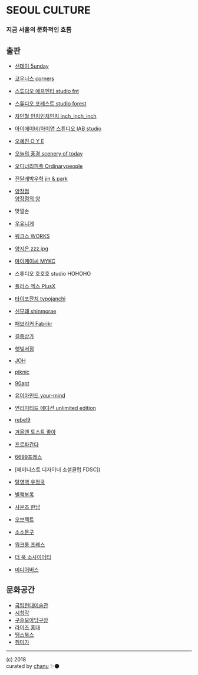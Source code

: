 # SEOUL CULTURE
### 지금 서울의 문화적인 흐름

## 출판


- [선데이 5unday](http://www.5unday.com/)  


- [코우너스 corners](http://corners.kr)


- [스튜디오 에프엔티 studio fnt](http://studiofnt.com)


- [스튜디오 포레스트 studio forest](http://studio-forest.kr)


- [차인철 인치인치인치 inch_inch_inch](http://inchinchinch.com)


- [아이에이비/아이앱 스튜디오 IAB studio](http://iab-studio.com)


- [오혜진 O Y E](https://ohezin.kr)


- [오늘의 풍경 scenery of today](http://sceneryoftoday.kr)


- [오디너리피플 Ordinarypeople](http://ordinarypeople.kr)


- [진달래박우혁 jin & park](http://jinandpark.com)


- [양장점](http://yang-jang.com)  
[양장점의 양](http://heejaeyang.tumblr.com)


- 맛깔손


- [우유니게](http://ooh-you.com)


- [워크스 WORKS](http://work-s.org)


- [양지은 zzz.jpg](http://cargocollective.com/yje)


- [마이케이씨 MYKC](mykc.kr)


- 스튜디오 호호호 studio HOHOHO


- [플러스 엑스 PlusX](plus-ex.com)


- [타이포잔치 typojanchi](typojanchi.com)


- [신모래 shinmorae](shinmorae.com)


- [패브리커 Fabrikr](fabrikr.com)


- [길종상가](http://bellroad.1px.kr)


- [햇빛서점](http://sunnystudio.kr)


- [JOH](http://johcompany.com)


- [piknic](http://www.piknic.kr)


- [90apt](90apt.com)


- [유어마인드 your-mind](your-mind.com)


- [언리미티드 에디션 unlimited edition](http://unlimited-edition.org)


- [rebel9](http://rebel9.co.kr)

- [겨울엔 토스트 좋아](https://limpalimpa.com/)



- [프로파간다](http://propa-ganda.co.kr/)


- [6699프레스](http://6699press.kr)


- [페미니스트 디자이너 소셜클럽 FDSC](


- [탈영역 우정국](http://ujeongguk.com)





- [별책부록](http://www.byeolcheck.kr)



- [사운즈 한남](http://project-sounds.com/)




- [오브젝트](http://objectlifelab.com)

- [소소문구](sosomoongoo.com)

- [워크룸 프레스](http://workroompress.kr)

- [더 북 소사이어티](http://www.thebooksociety.org)

- [미디어버스](https://mediabus.org)

## 문화공간
- [국립현대미술관](mmca.go.kr)
- [시청각](http://audiovisualpavilion.org)
- [구슬모아당구장](http://www.daelimmuseum.org/guseulmoa/)
- [라이즈 홍대](https://www.rysehotel.com/)
- [땡스북스](thanksbooks.com/)
- [취미가](http://www.taste-house.com)

---
(c) 2018  
curated by [chanu](krevony.com) ✨⚫

